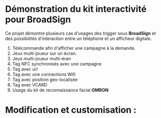 ﻿Démonstration du kit interactivité pour BroadSign
========

Ce projet démontre plusieurs cas d'usages des *trigger* sous __BroadSign__ et des possibilités d'interaction entre un téléphone 
et un afficheur digitale.

1. Télécommande afin d'afficher une campagne à la demande.
2. Jeux multi-joueur sur un écran.
3. Jeux multi-joueur multi-éran
4. Tag NFC synchronisés avec une campagne
  1. Tag avec url
  2. Tag avec une connections Wifi
  3. Tag avec position geo-localisée
  4. Tag avec VCARD
5. Usage du kit de reconnaissance facial __OMRON__  

Modification et customisation :
========


